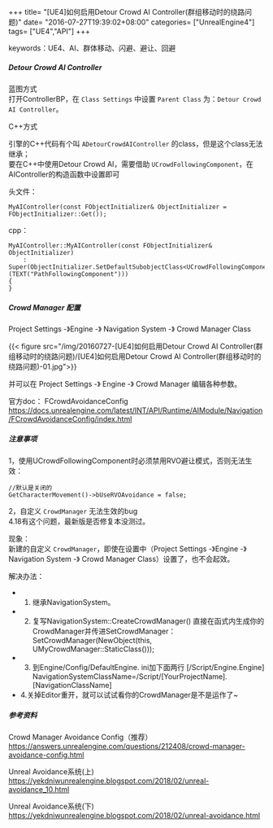 +++
title= "[UE4]如何启用Detour Crowd AI Controller(群组移动时的绕路问题)"
date= "2016-07-27T19:39:02+08:00"
categories= ["UnrealEngine4"]
tags= ["UE4","API"]
+++

keywords：UE4、AI、群体移动、闪避、避让、回避

##### Detour Crowd AI Controller

蓝图方式  
打开ControllerBP，在 `Class Settings` 中设置 `Parent Class` 为：`Detour Crowd AI Controller`。  


C++方式  

引擎的C++代码有个叫 `ADetourCrowdAIController` 的class，但是这个class无法继承；  
要在C++中使用Detour Crowd AI，需要借助 `UCrowdFollowingComponent`，在AIController的构造函数中设置即可

头文件：

    MyAIController(const FObjectInitializer& ObjectInitializer = FObjectInitializer::Get());

cpp：

    MyAIController::MyAIController(const FObjectInitializer& ObjectInitializer)
        : Super(ObjectInitializer.SetDefaultSubobjectClass<UCrowdFollowingComponent>(TEXT("PathFollowingComponent")))
    {        
    }


##### Crowd Manager 配置
Project Settings -》Engine -》 Navigation System -》 Crowd Manager Class

{{< figure src="/img/20160727-[UE4]如何启用Detour Crowd AI Controller(群组移动时的绕路问题)/[UE4]如何启用Detour Crowd AI Controller(群组移动时的绕路问题)-01.jpg">}}

并可以在 Project Settings -》 Engine -》 Crowd Manager 编辑各种参数。

官方doc：
FCrowdAvoidanceConfig
https://docs.unrealengine.com/latest/INT/API/Runtime/AIModule/Navigation/FCrowdAvoidanceConfig/index.html

##### 注意事项

1，使用UCrowdFollowingComponent时必须禁用RVO避让模式，否则无法生效：

    //默认是关闭的
    GetCharacterMovement()->bUseRVOAvoidance = false;	
    
2，自定义 `CrowdManager` 无法生效的bug  
4.18有这个问题，最新版是否修复本没测过。

现象：  
新建的自定义 `CrowdManager`，即使在设置中（Project Settings -》Engine -》 Navigation System -》 Crowd Manager Class）设置了，也不会起效。

解决办法：

+ 1. 继承NavigationSystem。
+ 2. 复写NavigationSystem::CreateCrowdManager()
直接在函式内生成你的CrowdManager并传进SetCrowdManager：
SetCrowdManager(NewObject<UCrowdManagerBase>(this, UMyCrowdManager::StaticClass())); 
+ 3. 到Engine/Config/DefaultEngine. ini加下面两行
[/Script/Engine.Engine] 
NavigationSystemClassName=/Script/[YourProjectName].[NavigationClassName] 
+ 4.关掉Editor重开，就可以试试看你的CrowdManager是不是运作了~

##### 参考资料
Crowd Manager Avoidance Config（推荐）  
https://answers.unrealengine.com/questions/212408/crowd-manager-avoidance-config.html

Unreal Avoidance系统(上)  
https://yekdniwunrealengine.blogspot.com/2018/02/unreal-avoidance_10.html

Unreal Avoidance系统(下)  
https://yekdniwunrealengine.blogspot.com/2018/02/unreal-avoidance.html